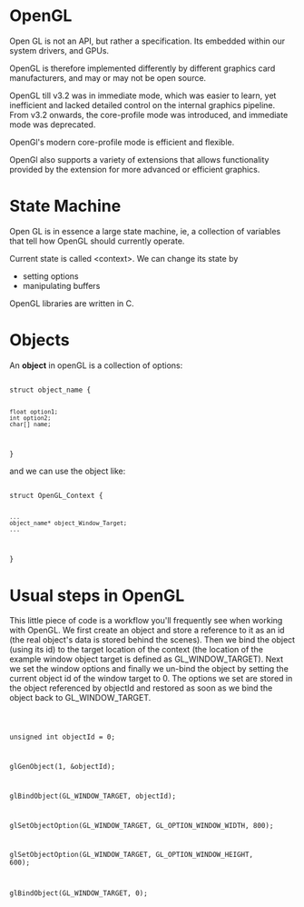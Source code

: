 # OpenGL

Open GL is not an API, but rather a specification.
Its embedded within our system drivers, and GPUs.

OpenGL is therefore implemented differently by different graphics card manufacturers, and may or may not be open source.

OpenGL till v3.2 was in immediate mode, which was easier to learn, yet inefficient and lacked detailed control on the internal graphics pipeline.
From v3.2 onwards, the core-profile mode was introduced, and immediate mode was deprecated.

OpenGl's modern core-profile mode is efficient and flexible.

OpenGl also supports a variety of extensions that allows functionality provided by the extension for more advanced or efficient graphics.

# State Machine

Open GL is in essence a large state machine, ie, a collection of variables that tell how OpenGL should currently operate.

Current state is called \<context>.
We can change its state by 
- setting options
- manipulating buffers

OpenGL libraries are written in C.

# Objects

An <b>object</b> in openGL is a collection of options:

<code>
struct object_name {

    float option1;
    int option2;
    char[] name;
}
</code>

and we can use the object like:

<code>
struct OpenGL_Context {

    ...
    object_name* object_Window_Target;
    ...
}
</code>

# Usual steps in OpenGL

This little piece of code is a workflow you'll frequently see when working with OpenGL. We first create an object and store a reference to it as an id (the real object's data is stored behind the scenes). Then we bind the object (using its id) to the target location of the context (the location of the example window object target is defined as GL_WINDOW_TARGET). Next we set the window options and finally we un-bind the object by setting the current object id of the window target to 0. The options we set are stored in the object referenced by objectId and restored as soon as we bind the object back to GL_WINDOW_TARGET.

<code>

unsigned int objectId = 0;

glGenObject(1, &objectId);

glBindObject(GL_WINDOW_TARGET, objectId);

glSetObjectOption(GL_WINDOW_TARGET, GL_OPTION_WINDOW_WIDTH,  800);

glSetObjectOption(GL_WINDOW_TARGET, GL_OPTION_WINDOW_HEIGHT, 600);

glBindObject(GL_WINDOW_TARGET, 0);
</code>